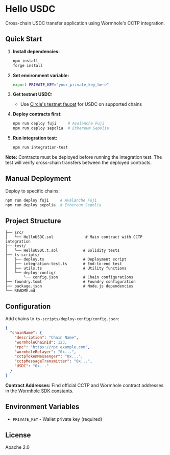 # Hello USDC

Cross-chain USDC transfer application using Wormhole's CCTP integration.

## Quick Start

1. **Install dependencies:**
   ```bash
   npm install
   forge install
   ```

2. **Set environment variable:**
   ```bash
   export PRIVATE_KEY="your_private_key_here"
   ```

3. **Get testnet USDC:**
   - Use [Circle's testnet faucet](https://faucet.circle.com/) for USDC on supported chains

4. **Deploy contracts first:**
   ```bash
   npm run deploy fuji     # Avalanche Fuji
   npm run deploy sepolia  # Ethereum Sepolia
   ```

5. **Run integration test:**
   ```bash
   npm run integration-test
   ```

**Note:** Contracts must be deployed before running the integration test. The test will verify cross-chain transfers between the deployed contracts.

## Manual Deployment

Deploy to specific chains:
```bash
npm run deploy fuji     # Avalanche Fuji
npm run deploy sepolia  # Ethereum Sepolia
```

## Project Structure

```
├── src/
│   └── HelloUSDC.sol              # Main contract with CCTP integration
├── test/
│   └── HelloUSDC.t.sol           # Solidity tests
├── ts-scripts/
│   ├── deploy.ts                 # Deployment script
│   ├── integration-test.ts       # End-to-end test
│   ├── utils.ts                  # Utility functions
│   └── deploy-config/
│       └── config.json           # Chain configurations
├── foundry.toml                  # Foundry configuration
├── package.json                  # Node.js dependencies
└── README.md
```

## Configuration

Add chains to `ts-scripts/deploy-config/config.json`:

```json
{
  "chainName": {
    "description": "Chain Name",
    "wormholeChainId": 123,
    "rpc": "https://rpc.example.com",
    "wormholeRelayer": "0x...",
    "cctpTokenMessenger": "0x...",
    "cctpMessageTransmitter": "0x...",
    "USDC": "0x..."
  }
}
```

**Contract Addresses:** Find official CCTP and Wormhole contract addresses in the [Wormhole SDK constants](https://github.com/wormhole-foundation/wormhole-sdk-ts/blob/main/core/base/src/constants/contracts/circle.ts).

## Environment Variables

- `PRIVATE_KEY` - Wallet private key (required)

## License

Apache 2.0